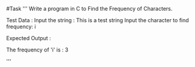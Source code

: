 #Task
'''
Write a program in C to Find the Frequency of Characters. 

Test Data :
Input the string : This is a test string
Input the character to find frequency: i

Expected Output :

The frequency of 'i' is : 3 

'''
